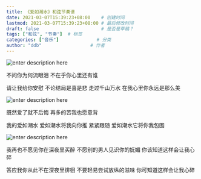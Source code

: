 ```yaml
---
title: 《爱如潮水》和弦节奏谱
date: 2021-03-07T15:39:23+08:00    # 创建时间
lastmod: 2021-03-07T15:39:23+08:00 # 最后修改时间
draft: false                       # 是否是草稿？
tags: ["和弦", "节奏"]  # 标签
categories: ["音乐"]              # 分类
author: "ddb"                  # 作者
---
```



![enter description here](https://gitee.com/huangxd/imges/raw/master/小书匠/1615103320519.png)

不问你为何流眼泪 不在乎你心里还有谁

请让我给你安慰 不论结局是喜是悲 走过千山万水 在我心里你永远是那么美

![enter description here](https://gitee.com/huangxd/imges/raw/master/小书匠/1615102879952.png)

既然爱了就不后悔 再多的苦我也愿意背

我的爱如潮水 爱如潮水将我向你推 紧紧跟随 爱如潮水它将你我包围

![enter description here](https://gitee.com/huangxd/imges/raw/master/小书匠/1615102929427.png)

我再也不愿见你在深夜里买醉 不愿别的男人见识你的妩媚 你该知道这样会让我心碎

答应我你从此不在深夜里徘徊 不要轻易尝试放纵的滋味 你可知道这样会让我心碎